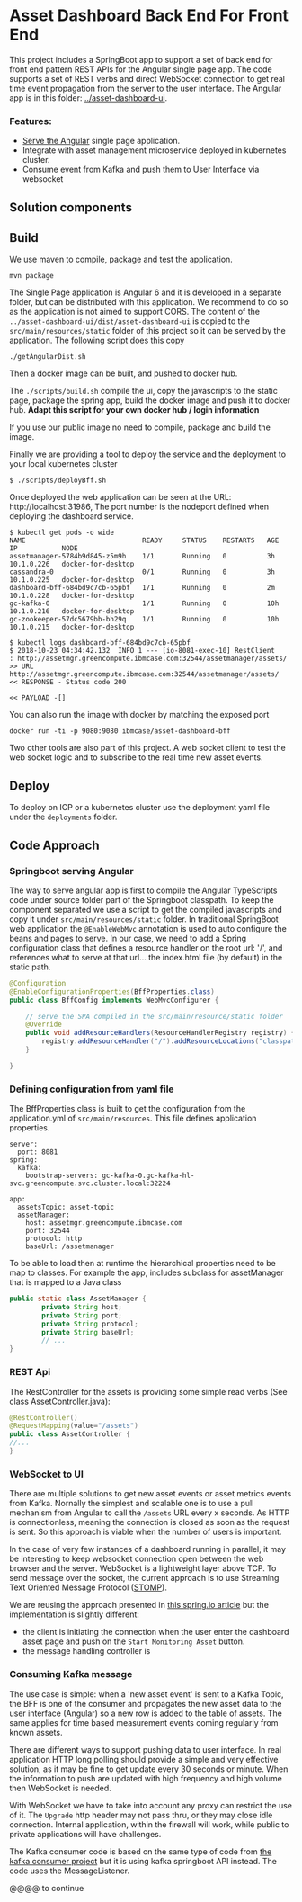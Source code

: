 # Asset Dashboard Back End For Front End
This project includes a SpringBoot app to support a set of back end for front end pattern REST APIs for the Angular single page app. The code supports a set of REST verbs and direct WebSocket connection to get real time event propagation from the server to the user interface. The Angular app is in this folder: [../asset-dashboard-ui](../asset-dashboard-ui).

### Features:
* [Serve the Angular](#springboot-serving-angular) single page application.
* Integrate with asset management microservice deployed in kubernetes cluster.
* Consume event from Kafka and push them to User Interface via websocket 

## Solution components

## Build
We use maven to compile, package and test the application.
```
mvn package
```

The Single Page application is Angular 6 and it is developed in a separate folder, but can be distributed with this application. 
We recommend to do so as the application is not aimed to support CORS.
The content of the `../asset-dashboard-ui/dist/asset-dashboard-ui` is copied to the `src/main/resources/static` folder 
of this project so it can be served by the application. The following script does this copy
```
./getAngularDist.sh
```

Then a docker image can be built, and pushed to docker hub.

The `./scripts/build.sh` compile the ui, copy the javascripts to the static page, package the spring app, build the docker image and push it to docker hub.
**Adapt this script for your own docker hub / login information**

If you use our public image no need to compile, package and build the image. 

Finally we are providing a tool to deploy the service and the deployment to your local kubernetes cluster
 ```
 $ ./scripts/deployBff.sh
 ```

 Once deployed the web application can be seen at the URL: http://localhost:31986, The port number is the nodeport defined when deploying the dashboard service.

  ```
  $ kubectl get pods -o wide
  NAME                             READY     STATUS    RESTARTS   AGE       IP           NODE
 assetmanager-5784b9d845-z5m9h    1/1       Running   0          3h        10.1.0.226   docker-for-desktop
 cassandra-0                      0/1       Running   0          3h        10.1.0.225   docker-for-desktop
 dashboard-bff-684bd9c7cb-65pbf   1/1       Running   0          2m        10.1.0.228   docker-for-desktop
 gc-kafka-0                       1/1       Running   0          10h       10.1.0.216   docker-for-desktop
 gc-zookeeper-57dc5679bb-bh29q    1/1       Running   0          10h       10.1.0.215   docker-for-desktop

  $ kubectl logs dashboard-bff-684bd9c7cb-65pbf
  $ 2018-10-23 04:34:42.132  INFO 1 --- [io-8081-exec-10] RestClient                               : http://assetmgr.greencompute.ibmcase.com:32544/assetmanager/assets/
>> URL http://assetmgr.greencompute.ibmcase.com:32544/assetmanager/assets/
<< RESPONSE - Status code 200

<< PAYLOAD -[]
  ```


You can also run the image with docker by matching the exposed port
```
docker run -ti -p 9080:9080 ibmcase/asset-dashboard-bff
```

Two other tools are also part of this project. A web socket client to test the web socket logic and to subscribe to the real time new asset events.

## Deploy
To deploy on ICP or a kubernetes cluster use the deployment yaml file under the `deployments` folder.

## Code Approach
### Springboot serving Angular

The way to serve angular app is first to compile the Angular TypeScripts code under source folder part of the Springboot
 classpath. To keep the component separated we use a script to get the compiled javascripts and copy it under `src/main/resources/static` folder.
In traditional SpringBoot web application the `@EnableWebMvc` annotation is used to auto configure the beans and pages to serve. 
In our case, we need to add a Spring configuration class that defines a resource handler on the root url: '/', and references what
to serve at that url... the index.html file (by default) in the static path.  
```java
@Configuration
@EnableConfigurationProperties(BffProperties.class)
public class BffConfig implements WebMvcConfigurer {

	// serve the SPA compiled in the src/main/resource/static folder
    @Override
    public void addResourceHandlers(ResourceHandlerRegistry registry) {
        registry.addResourceHandler("/").addResourceLocations("classpath:/static/");
    }

}
```

### Defining configuration from yaml file
The BffProperties class is built to get the configuration from the application.yml of `src/main/resources`. This file defines application properties.
```
server:
  port: 8081 
spring:
  kafka:
    bootstrap-servers: gc-kafka-0.gc-kafka-hl-svc.greencompute.svc.cluster.local:32224

app:
  assetsTopic: asset-topic
  assetManager:
    host: assetmgr.greencompute.ibmcase.com
    port: 32544
    protocol: http
    baseUrl: /assetmanager
```
To be able to load then at runtime the hierarchical properties need to be map to classes. For example the app, includes subclass for assetManager that is mapped to a Java class

```java
public static class AssetManager {
		private String host;
		private String port;
		private String protocol;
		private String baseUrl;
		// ...
}
```

### REST Api
The RestController for the assets is providing some simple read verbs (See class AssetController.java):
```java
@RestController()
@RequestMapping(value="/assets")
public class AssetController {
//...
}
```
### WebSocket to UI
There are multiple solutions to get new asset events or asset metrics events from Kafka. Nornally the simplest and scalable one is to use a pull mechanism from Angular to call
the `/assets` URL every x seconds. As HTTP is connectionless, meaning the connection is closed as soon as the request is sent.  So this approach is viable when the number of
users is important.

In the case of very few instances of a dashboard running in parallel, it may be interesting to keep websocket connection open between the web browser and the server.
WebSocket is a lightweight layer above TCP. To send message over the socket, the current approach is to use Streaming Text Oriented Message Protocol ([STOMP](https://en.wikipedia.org/wiki/Streaming_Text_Oriented_Messaging_Protocol)).

We are reusing the approach presented in [this spring.io article](https://spring.io/guides/gs/messaging-stomp-websocket/) but the implementation is slightly different:
* the client is initiating the connection when the user enter the dashboard asset page and push on the `Start Monitoring Asset` button.
* the message handling controller is 

### Consuming Kafka message
The use case is simple: when a 'new asset event' is sent to a Kafka Topic, the BFF is one of the consumer and propagates the new asset data to the user interface (Angular) so a new row is added to the table of assets. The same applies for time based measurement events coming regularly from known assets.

There are different ways to support pushing data to user interface. In real application HTTP long polling should provide a simple and very effective solution, as it may be fine to get update every 30 seconds or minute. When the information to push are updated with high frequency and high volume then WebSocket is needed.

With WebSocket we have to take into account any proxy can restrict the use of it. The `Upgrade` http header may not pass thru, or they may close idle connection. Internal application, within the firewall will work, while public to private applications will have challenges.

The Kafka consumer code is based on the same type of code from [the kafka consumer project](../asset-consumer) but it is using kafka springboot API instead.
The code uses the MessageListener.   

@@@@ to continue
